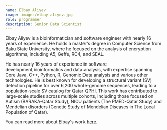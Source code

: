 ```yaml
---
name: Elbay Aliyev
image: images/elbay-aliyev.jpg
role: programmer
description: Senior Data Scientist
---
```


Elbay Aliyev is a bioinformatician and software engineer with nearly 16 years of experience. He holds a master’s degree in Computer Science from Baku State University, where he focused on the analysis of encryption algorithms, including A5, Geffe, RC4, and SEAL.

He has nearly 16 years of experience in software development,bioinformatics and data analysis, with expertise spanning Core Java, C++, Python, R, Genomic Data analysis and various other technologies. He is best known for developing a structural variant (SV) detection pipeline for over 6,200 whole-genome sequences, leading to a population-scale SV catalog for Qatar [QPHI](https://www.qphi.org.qa/ppm1-1229-150022). This work has contributed to large-scale studies across multiple cohorts, including those focused on Autism (BARAKA-Qatar Study), NICU patients (The PMED-Qatar Study) and Mendelian disorders (Genetic Study of Mendelian Diseases in The Local Population of Qatar).

You can read more about Elbay's work [here](https://scholar.google.com/citations?user=Y9TJ-IsAAAAJ&hl=en).

